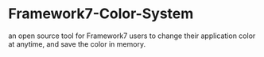 # Framework7-Color-System
an open source tool for Framework7 users to change their application color at anytime, and save the color in memory.
